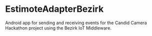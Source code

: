 # EstimoteAdapterBezirk

Android app for sending and receiving events for the Candid Camera Hackathon project using the Bezirk IoT Middleware.
